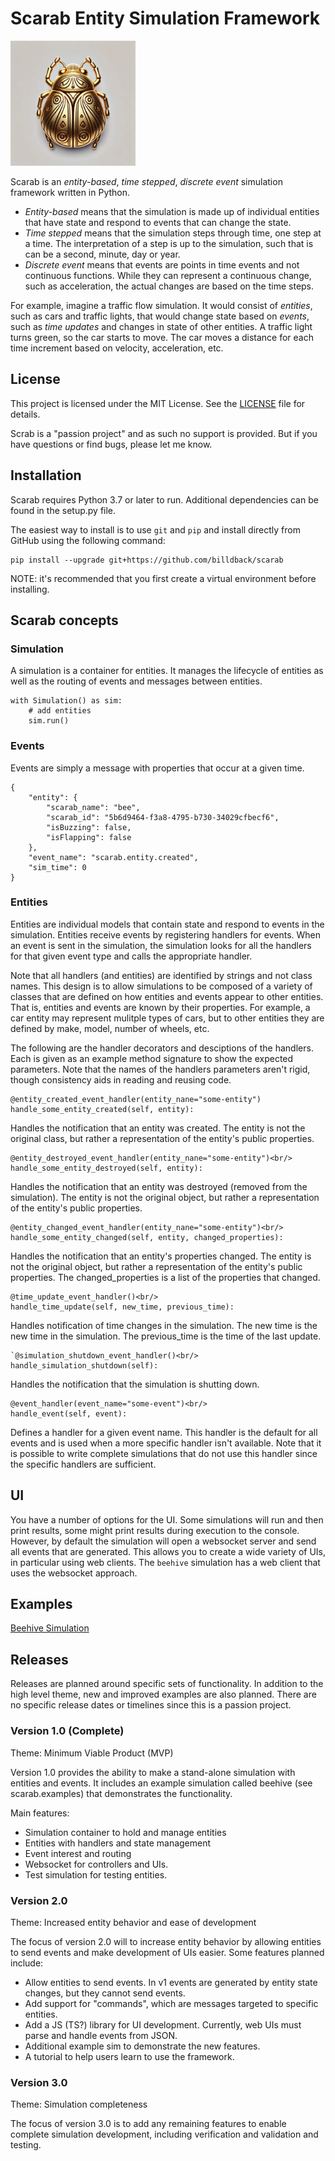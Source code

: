 # Scarab Entity Simulation Framework

<img src="images/scarab.webp" width="200" height="200"></img>

Scarab is an _entity-based_, _time stepped_, _discrete event_ simulation framework written in Python.

* _Entity-based_ means that the simulation is made up of individual entities that have state and respond to events that
  can change the state.
* _Time stepped_ means that the simulation steps through time, one step at a time. The interpretation of a step is up to
  the simulation, such that is can be a second, minute, day or year.
* _Discrete event_ means that events are points in time events and not continuous functions. While they can represent a
  continuous change, such as acceleration, the actual changes are based on the time steps.

For example, imagine a traffic flow simulation. It would consist of _entities_, such as cars and traffic lights, that
would change state based on _events_, such as _time updates_ and changes in state of other entities. A traffic light
turns green, so the car starts to move. The car moves a distance for each time increment based on velocity,
acceleration, etc.

## License

This project is licensed under the MIT License. See the [LICENSE](LICENSE) file for details.

Scrab is a "passion project" and as such no support is provided. But if you have questions or find bugs, please let me
know.

## Installation

Scarab requires Python 3.7 or later to run. Additional dependencies can be found in the setup.py file.

The easiest way to install is to use `git` and `pip` and install directly from GitHub using the following command:

~~~
pip install --upgrade git+https://github.com/billdback/scarab
~~~

NOTE: it's recommended that you first create a virtual environment before installing.

## Scarab concepts

### Simulation

A simulation is a container for entities. It manages the lifecycle of entities as well as the routing of events
and messages between entities.

~~~
with Simulation() as sim:
    # add entities
    sim.run() 
~~~

### Events

Events are simply a message with properties that occur at a given time.

~~~
{
    "entity": {
        "scarab_name": "bee",
        "scarab_id": "5b6d9464-f3a8-4795-b730-34029cfbecf6",
        "isBuzzing": false,
        "isFlapping": false
    },
    "event_name": "scarab.entity.created",
    "sim_time": 0
}
~~~

### Entities

Entities are individual models that contain state and respond to events in the simulation. Entities
receive events by registering handlers for events. When an event is sent in the simulation, the simulation
looks for all the handlers for that given event type and calls the appropriate handler.

Note that all handlers (and entities) are identified by strings and not class names. This design is to allow
simulations to be composed of a variety of classes that are defined on how entities and events appear to other entities.
That is, entities and events are known by their properties. For example, a car entity may represent mulitple types of
cars, but to other entities they are defined by make, model, number of wheels, etc.

The following are the handler decorators and desciptions of the handlers. Each is given as an example method signature
to show the expected parameters. Note that the names of the handlers parameters aren't rigid, though consistency
aids in reading and reusing code.

~~~
@entity_created_event_handler(entity_nane="some-entity")
handle_some_entity_created(self, entity):
~~~

Handles the notification that an entity was created. The entity is not the original class, but rather a representation
of the entity's public properties.

~~~
@entity_destroyed_event_handler(entity_nane="some-entity")<br/>
handle_some_entity_destroyed(self, entity):
~~~

Handles the notification that an entity was destroyed (removed from the simulation). The entity is not the original
object, but rather a representation of the entity's public properties.

~~~
@entity_changed_event_handler(entity_nane="some-entity")<br/>
handle_some_entity_changed(self, entity, changed_properties):
~~~

Handles the notification that an entity's properties changed. The entity is not the original object, but rather a
representation of the entity's public properties. The changed_properties is a list of the properties that changed.

~~~
@time_update_event_handler()<br/>
handle_time_update(self, new_time, previous_time):
~~~

Handles notification of time changes in the simulation. The new time is the new time in the simulation. The
previous_time is the time of the last update.

~~~
`@simulation_shutdown_event_handler()<br/>
handle_simulation_shutdown(self):
~~~

Handles the notification that the simulation is shutting down.

~~~
@event_handler(event_name="some-event")<br/>
handle_event(self, event):
~~~

Defines a handler for a given event name. This handler is the default for all events and is used when a more
specific handler isn't available. Note that it is possible to write complete simulations that do not use this handler
since the specific handlers are sufficient.

## UI

You have a number of options for the UI. Some simulations will run and then print results, some might print results
during execution to the console. However, by default the simulation will open a websocket server and send all events
that are generated. This allows you to create a wide variety of UIs, in particular using web clients. The `beehive`
simulation has a web client that uses the websocket approach.

## Examples

[Beehive Simulation](./scarab/examples/beehive/README.md)

## Releases

Releases are planned around specific sets of functionality. In addition to the high level theme, new and
improved examples are also planned. There are no specific release dates or timelines since this is a passion project.

### Version 1.0 (Complete)

Theme: Minimum Viable Product (MVP)

Version 1.0 provides the ability to make a stand-alone simulation with entities and events. It includes an example
simulation called beehive (see scarab.examples) that demonstrates the functionality.

Main features:

* Simulation container to hold and manage entities
* Entities with handlers and state management
* Event interest and routing
* Websocket for controllers and UIs.
* Test simulation for testing entities.

### Version 2.0

Theme: Increased entity behavior and ease of development

The focus of version 2.0 will to increase entity behavior by allowing entities to send events and make development of
UIs easier. Some features planned include:

* Allow entities to send events. In v1 events are generated by entity state changes, but they cannot send events.
* Add support for "commands", which are messages targeted to specific entities.
* Add a JS (TS?) library for UI development. Currently, web UIs must parse and handle events from JSON.
* Additional example sim to demonstrate the new features.
* A tutorial to help users learn to use the framework.

### Version 3.0

Theme:  Simulation completeness

The focus of version 3.0 is to add any remaining features to enable complete simulation development, including
verification and validation and testing.
